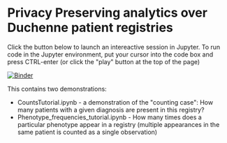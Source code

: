 # Privacy Preserving analytics over Duchenne patient registries

Click the button below to launch an intereactive session in Jupyter.  To run code in the Jupyter environment, put your cursor into the code box and press CTRL-enter (or click the "play" button at the top of the page)

[![Binder](https://mybinder.org/badge_logo.svg)](https://mybinder.org/v2/gh/markwilkinson/Duchenne-daru/HEAD)

This contains two demonstrations:

* CountsTutorial.ipynb - a demonstration of the "counting case":  How many patients with a given diagnosis are present in this registry?
* Phenotype_frequencies_tutorial.ipynb - How many times does a particular phenotype appear in a registry (multiple appearances in the same patient is counted as a single observation)

